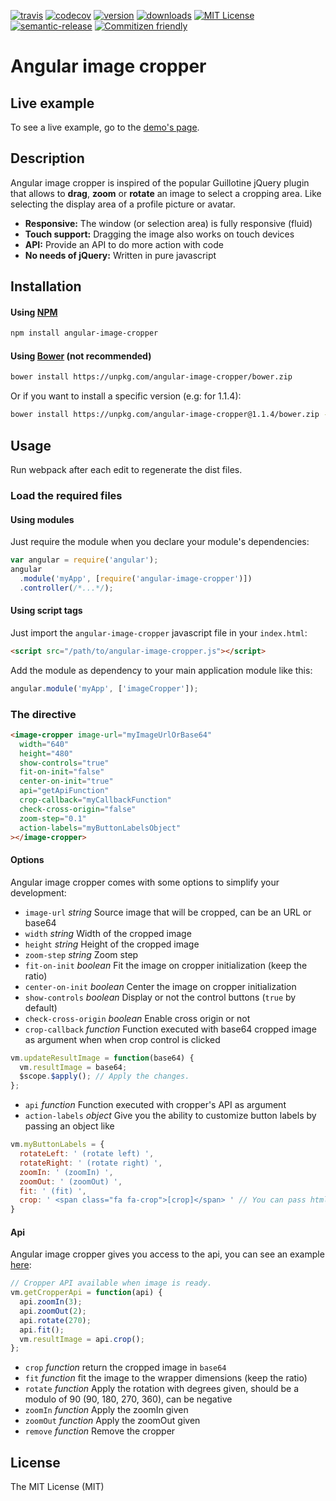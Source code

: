 [![travis](https://img.shields.io/travis/bcabanes/angular-image-cropper.svg?style=flat-square)](https://travis-ci.org/bcabanes/angular-image-cropper)
[![codecov](https://img.shields.io/codecov/c/github/bcabanes/angular-image-cropper.svg?style=flat-square)](https://codecov.io/github/bcabanes/angular-image-cropper)
[![version](https://img.shields.io/npm/v/angular-image-cropper.svg?style=flat-square)](https://www.npmjs.com/package/angular-image-cropper)
[![downloads](https://img.shields.io/npm/dm/angular-image-cropper.svg?style=flat-square)](https://www.npmjs.com/package/angular-image-cropper)
[![MIT License](https://img.shields.io/npm/l/simpsons-names.svg?style=flat-square)](http://opensource.org/licenses/MIT)
[![semantic-release](https://img.shields.io/badge/%20%20%F0%9F%93%A6%F0%9F%9A%80-semantic--release-e10079.svg?style=flat-square)](https://github.com/semantic-release/semantic-release)
[![Commitizen friendly](https://img.shields.io/badge/commitizen-friendly-brightgreen.svg?style=flat-square)](http://commitizen.github.io/cz-cli/)

# Angular image cropper

## Live example

To see a live example, go to the [demo's page](http://bcabanes.github.io/angular-image-cropper/).

## Description

Angular image cropper is inspired of the popular Guillotine jQuery plugin
that allows to **drag**, **zoom** or **rotate** an image to select a cropping area.
Like selecting the display area of a profile picture or avatar.

* **Responsive:** The window (or selection area) is fully responsive (fluid)
* **Touch support:** Dragging the image also works on touch devices
* **API:** Provide an API to do more action with code 
* **No needs of jQuery:** Written in pure javascript

## Installation

#### Using [NPM](https://www.npmjs.com/package/angular-image-cropper)

```bash
npm install angular-image-cropper
```

#### Using [Bower](http://bower.io/) (not recommended)

```bash
bower install https://unpkg.com/angular-image-cropper/bower.zip
```

Or if you want to install a specific version (e.g: for 1.1.4):
```bash
bower install https://unpkg.com/angular-image-cropper@1.1.4/bower.zip --save
```

## Usage

Run webpack after each edit to regenerate the dist files.

### Load the required files

#### Using modules

Just require the module when you declare your module's dependencies:
```javascript
var angular = require('angular');
angular
  .module('myApp', [require('angular-image-cropper')])
  .controller(/*...*/);
```

#### Using script tags

Just import the `angular-image-cropper` javascript file in your `index.html`:
```html
<script src="/path/to/angular-image-cropper.js"></script>
```

Add the module as dependency to your main application module like this:
```javascript
angular.module('myApp', ['imageCropper']);
```

### The directive

```html
<image-cropper image-url="myImageUrlOrBase64"
  width="640"
  height="480"
  show-controls="true"
  fit-on-init="false"
  center-on-init="true"
  api="getApiFunction"
  crop-callback="myCallbackFunction"
  check-cross-origin="false"
  zoom-step="0.1"
  action-labels="myButtonLabelsObject"
></image-cropper>
```

#### Options

Angular image cropper comes with some options to simplify your development:
* `image-url` _string_ Source image that will be cropped, can be an URL or base64
* `width` _string_ Width of the cropped image
* `height` _string_ Height of the cropped image
* `zoom-step` _string_ Zoom step
* `fit-on-init` _boolean_ Fit the image on cropper initialization (keep the ratio)
* `center-on-init` _boolean_ Center the image on cropper initialization
* `show-controls` _boolean_ Display or not the control buttons (`true` by default)
* `check-cross-origin` _boolean_ Enable cross origin or not
* `crop-callback` _function_ Function executed with base64 cropped image as argument when when crop control is clicked
```javascript
vm.updateResultImage = function(base64) {
  vm.resultImage = base64;
  $scope.$apply(); // Apply the changes.
};
```
* `api` _function_ Function executed with cropper's API as argument
* `action-labels` _object_ Give you the ability to customize button labels by passing an object like
```javascript
vm.myButtonLabels = {
  rotateLeft: ' (rotate left) ',
  rotateRight: ' (rotate right) ',
  zoomIn: ' (zoomIn) ',
  zoomOut: ' (zoomOut) ',
  fit: ' (fit) ',
  crop: ' <span class="fa fa-crop">[crop]</span> ' // You can pass html too.
}
```

#### Api

Angular image cropper gives you access to the api, you can see an example [here](https://github.com/bcabanes/angular-image-cropper/blob/master/dev/app/app.js):
```javascript
// Cropper API available when image is ready.
vm.getCropperApi = function(api) {
  api.zoomIn(3);
  api.zoomOut(2);
  api.rotate(270);
  api.fit();
  vm.resultImage = api.crop();
};
```
* `crop` _function_ return the cropped image in `base64`
* `fit` _function_ fit the image to the wrapper dimensions (keep the ratio)
* `rotate` _function_ Apply the rotation with degrees given, should be a modulo of 90 (90, 180, 270, 360), can be negative 
* `zoomIn` _function_ Apply the zoomIn given
* `zoomOut` _function_ Apply the zoomOut given
* `remove` _function_ Remove the cropper

## License

The MIT License (MIT)
